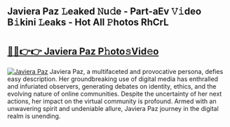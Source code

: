 ## Javiera Paz 𝙻eaked 𝙽u𝚍e - Part-aEv 𝚅𝚒deo B𝚒kini 𝙻eaks - Hot All 𝙿hotos RhCrL

# <h2><a href="http://ld5tw0.urlbe.top/?page=Javiera+Paz">🔗🔗👉👉 Javiera Paz P𝚑oto𝚜Vid𝚎o</a></h2>

[![Javiera Paz](https://i.imgur.com/eBuTRDB.gif)](http://ld5tw0.urlbe.top/?page=Javiera+Paz)
Javiera Paz, a multifaceted and provocative persona, defies easy description. Her groundbreaking use of digital media has enthralled and infuriated observers, generating debates on identity, ethics, and the evolving nature of online communities. Despite the uncertainty of her next actions, her impact on the virtual community is profound. Armed with an unwavering spirit and undeniable allure, Javiera Paz journey in the digital realm is unending.
